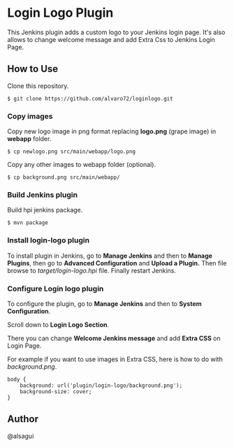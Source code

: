 # Login Logo Plugin
This Jenkins plugin adds a custom logo to your Jenkins login page. It's also allows to change welcome message and add Extra Css to Jenkins Login Page.

## How to Use
Clone this repository.

    $ git clone https://github.com/alvaro72/loginlogo.git

### Copy images
Copy new logo image in png format replacing **logo.png** (grape image) in **webapp** folder.

    $ cp newlogo.png src/main/webapp/logo.png

Copy any other images to webapp folder (optional).

    $ cp background.png src/main/webapp/

### Build Jenkins plugin
Build hpi jenkins package.

    $ mvn package

### Install login-logo plugin

To install plugin in Jenkins, go to **Manage Jenkins** and then to **Manage Plugins**, then go to **Advanced Configuration** and **Upload a Plugin.**
Then file browse to _target/login-logo.hpi_ file.
Finally restart Jenkins.

### Configure Login logo plugin

To configure the plugin, go to **Manage Jenkins** and then to **System Configuration**.

Scroll down to **Login Logo Section**.

There you can change **Welcome Jenkins message** and add **Extra CSS** on Login Page.

For example if you want to use images in Extra CSS, here is how to do with _background.png_.

```
body {
    background: url('plugin/login-logo/background.png');
    background-size: cover;
}
```

## Author
@alsagui

